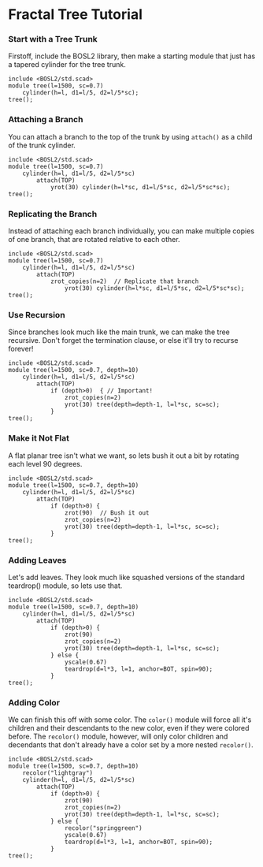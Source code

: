 # Fractal Tree Tutorial

<!-- TOC -->

### Start with a Tree Trunk

Firstoff, include the BOSL2 library, then make a starting module that just has a tapered cylinder for the tree trunk.

```openscad-3D
include <BOSL2/std.scad>
module tree(l=1500, sc=0.7)
    cylinder(h=l, d1=l/5, d2=l/5*sc);
tree();
```

### Attaching a Branch

You can attach a branch to the top of the trunk by using `attach()` as a child of the trunk cylinder.

```openscad-3D
include <BOSL2/std.scad>
module tree(l=1500, sc=0.7)
    cylinder(h=l, d1=l/5, d2=l/5*sc)
        attach(TOP)
            yrot(30) cylinder(h=l*sc, d1=l/5*sc, d2=l/5*sc*sc);
tree();
```

### Replicating the Branch

Instead of attaching each branch individually, you can make multiple copies of one branch, that are rotated relative to each other.

```openscad-3D
include <BOSL2/std.scad>
module tree(l=1500, sc=0.7)
    cylinder(h=l, d1=l/5, d2=l/5*sc)
        attach(TOP)
            zrot_copies(n=2)  // Replicate that branch
                yrot(30) cylinder(h=l*sc, d1=l/5*sc, d2=l/5*sc*sc);
tree();
```

### Use Recursion

Since branches look much like the main trunk, we can make the tree recursive. Don't forget the termination clause, or else it'll try to recurse forever!

```openscad-Med
include <BOSL2/std.scad>
module tree(l=1500, sc=0.7, depth=10)
    cylinder(h=l, d1=l/5, d2=l/5*sc)
        attach(TOP)
            if (depth>0)  { // Important!
                zrot_copies(n=2)
                yrot(30) tree(depth=depth-1, l=l*sc, sc=sc);
            }
tree();
```

### Make it Not Flat

A flat planar tree isn't what we want, so lets bush it out a bit by rotating each level 90 degrees.

```openscad-Med
include <BOSL2/std.scad>
module tree(l=1500, sc=0.7, depth=10)
    cylinder(h=l, d1=l/5, d2=l/5*sc)
        attach(TOP)
            if (depth>0) {
                zrot(90)  // Bush it out
                zrot_copies(n=2)
                yrot(30) tree(depth=depth-1, l=l*sc, sc=sc);
            }
tree();
```

### Adding Leaves

Let's add leaves. They look much like squashed versions of the standard teardrop() module, so lets use that.

```openscad-Big
include <BOSL2/std.scad>
module tree(l=1500, sc=0.7, depth=10)
    cylinder(h=l, d1=l/5, d2=l/5*sc)
        attach(TOP)
            if (depth>0) {
                zrot(90)
                zrot_copies(n=2)
                yrot(30) tree(depth=depth-1, l=l*sc, sc=sc);
            } else {
                yscale(0.67)
                teardrop(d=l*3, l=1, anchor=BOT, spin=90);
            }
tree();
```

### Adding Color

We can finish this off with some color. The `color()` module will force all it's children and
their descendants to the new color, even if they were colored before. The `recolor()` module,
however, will only color children and decendants that don't already have a color set by a more
nested `recolor()`.

```openscad-Big
include <BOSL2/std.scad>
module tree(l=1500, sc=0.7, depth=10)
    recolor("lightgray")
    cylinder(h=l, d1=l/5, d2=l/5*sc)
        attach(TOP)
            if (depth>0) {
                zrot(90)
                zrot_copies(n=2)
                yrot(30) tree(depth=depth-1, l=l*sc, sc=sc);
            } else {
                recolor("springgreen")
                yscale(0.67)
                teardrop(d=l*3, l=1, anchor=BOT, spin=90);
            }
tree();
```


